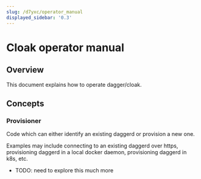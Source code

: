 ```yaml
---
slug: /d7yxc/operator_manual
displayed_sidebar: '0.3'
---
```


# Cloak operator manual

## Overview

This document explains how to operate dagger/cloak.

## Concepts

### Provisioner

Code which can either identify an existing daggerd or provision a new one.

Examples may include connecting to an existing daggerd over https, provisioning daggerd in a local
docker daemon, provisioning daggerd in k8s, etc.

- TODO: need to explore this much more
